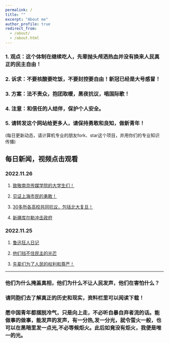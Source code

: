 ```yaml
---
permalink: /
title: ""
excerpt: "About me"
author_profile: true
redirect_from: 
  - /about/
  - /about.html
---
```



### 1. 观点：这个体制在继续吃人，先辈抛头颅洒热血并没有换来人民真正的民主自由！

### 2. 诉求：不要核酸要吃饭，不要封控要自由！新冠已经是大号感冒！

### 3. 方案：法不责众，抱团取暖，黑夜抗议，唱国际歌！

### 4. 注意：和信任的人结伴，保护个人安全。

### 5. 请转发这个网站给更多人，请保持勇敢和良知，做新青年！


(每日更新动态，请计算机专业的朋友fork、star这个项目，并用你们的专业知识传播)



## 每日新闻，视频点击观看

<!-- ### 2022.11.27

1.[新疆库尔勒冲击政府](https://lovechina-remembertruth.github.io/files/202211261.mp4) -->


### 2022.11.26

1. [致敬南京传媒学院的大学生们！](https://lovechina-remembertruth.github.io/files/202211261.mp4)

2. [见证上海市民的勇敢！](https://lovechina-remembertruth.github.io/files/202211263.mp4)

3. [30多所各高校共同抗议，包括北大复旦！](https://lovechina-remembertruth.github.io/files/202211262.mp4)

4. [新疆库尔勒冲击政府](https://lovechina-remembertruth.github.io/files/202211264.mp4)


### 2022.11.25

1. [鲁迅狂人日记](https://lovechina-remembertruth.github.io/files/202211251.mp4)

2. [他们挡不住民主的光芒](https://lovechina-remembertruth.github.io/files/202211254.mp4)

3. [先辈们为了人民的权利和尊严！](https://lovechina-remembertruth.github.io/files/202211252.mp4)


------
### 他们为什么掩盖真相，他们为什么不让人民发声，他们在害怕什么？


### 请同胞们去了解真正的历史和现实，资料栏里可以阅读下载！


### 愿中国青年都摆脱冷气，只是向上走，不必听自暴自弃者流的话。能做事的做事，能发声的发声，有一分热,发一分光，就令萤火一般，也可以在黑暗里发一点光,不必等候炬火。此后如竟没有炬火，我便是唯一的光。



